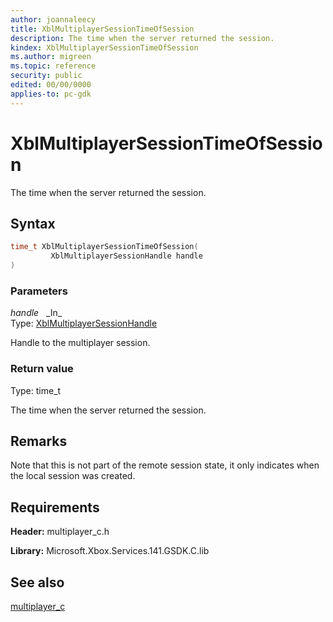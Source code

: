 ```yaml
---
author: joannaleecy
title: XblMultiplayerSessionTimeOfSession
description: The time when the server returned the session.
kindex: XblMultiplayerSessionTimeOfSession
ms.author: migreen
ms.topic: reference
security: public
edited: 00/00/0000
applies-to: pc-gdk
---
```


# XblMultiplayerSessionTimeOfSession  

The time when the server returned the session.  

## Syntax  
  
```cpp
time_t XblMultiplayerSessionTimeOfSession(  
         XblMultiplayerSessionHandle handle  
)  
```  
  
### Parameters  
  
*handle* &nbsp;&nbsp;\_In\_  
Type: [XblMultiplayerSessionHandle](../handles/xblmultiplayersessionhandle.md)  
  
Handle to the multiplayer session.  
  
  
### Return value  
Type: time_t
  
The time when the server returned the session.
  
## Remarks  
  
Note that this is not part of the remote session state, it only indicates when the local session was created.
  
## Requirements  
  
**Header:** multiplayer_c.h
  
**Library:** Microsoft.Xbox.Services.141.GSDK.C.lib
  
## See also  
[multiplayer_c](../multiplayer_c_members.md)  
  
  